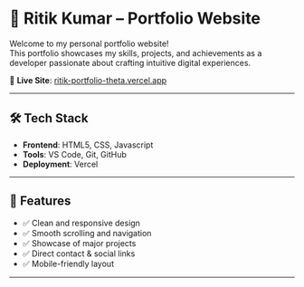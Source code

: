  
# 💼 Ritik Kumar – Portfolio Website

Welcome to my personal portfolio website!  
This portfolio showcases my skills, projects, and achievements as a developer passionate about crafting intuitive digital experiences.

🔗 **Live Site**: [ritik-portfolio-theta.vercel.app](https://ritik-portfolio-theta.vercel.app/)

---

## 🛠️ Tech Stack

- **Frontend**: HTML5, CSS, Javascript 
- **Tools**: VS Code, Git, GitHub  
- **Deployment**: Vercel

---

## 📌 Features

- ✅ Clean and responsive design  
- ✅ Smooth scrolling and navigation  
- ✅ Showcase of major projects  
- ✅ Direct contact & social links  
- ✅ Mobile-friendly layout

---

